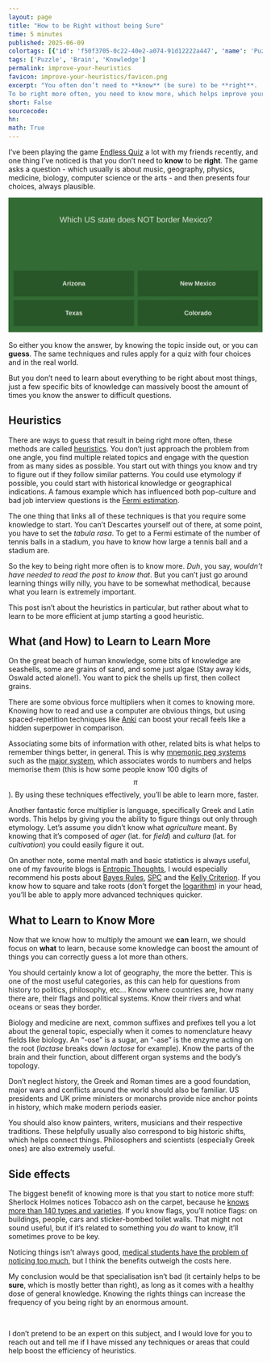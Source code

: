```yaml
---
layout: page
title: "How to be Right without being Sure"
time: 5 minutes
published: 2025-06-09
colortags: [{'id': 'f50f3705-0c22-40e2-a074-91d12222a447', 'name': 'Puzzle', 'color': 'purple'}, {'id': '130a91bf-5249-4c08-b3cb-6f5d99c607df', 'name': 'Brain', 'color': 'yellow'}, {'id': '8e634b2f-bb83-4173-a08a-8c8362ef3eb4', 'name': 'Knowledge', 'color': 'blue'}]
tags: ['Puzzle', 'Brain', 'Knowledge']
permalink: improve-your-heuristics
favicon: improve-your-heuristics/favicon.png
excerpt: "You often don’t need to **know** (be sure) to be **right**.
To be right more often, you need to know more, which helps improve your heuristics. And there are some bits of knowledge which can help you be right way more often than others…"
short: False
sourcecode: 
hn: 
math: True
---
```


I’ve been playing the game [Endless Quiz](https://www.endquiz.com/quiz.php) a lot with my friends recently, and one thing I’ve noticed is that you don’t need to **know** to be **right**. The game asks a question - which usually is about music, geography, physics, medicine, biology, computer science or the arts - and then presents four choices, always plausible.

![Example question from the game. None of the choices are not US States, they all could be correct.](/assets/improve-your-heuristics/cc665253db4b080f1958f50dac9535ee.webp)

So either you know the answer, by knowing the topic inside out, or you can **guess**. The same techniques and rules apply for a quiz with four choices and in the real world. 

But you don’t need to learn about everything to be right about most things, just a few specific bits of knowledge can massively boost the amount of times you know the answer to difficult questions.

## Heuristics

There are ways to guess that result in being right more often, these methods are called [heuristics](https://en.wikipedia.org/wiki/Heuristic). You don’t just approach the problem from one angle, you find multiple related topics and engage with the question from as many sides as possible. You start out with things you know and try to figure out if they follow similar patterns. You could use etymology if possible, you could start with historical knowledge or geographical indications. A famous example which has influenced both pop-culture and bad job interview questions is the [Fermi estimation](https://en.wikipedia.org/wiki/Fermi_problem).

The one thing that links all of these techniques is that you require some knowledge to start. You can’t Descartes yourself out of there, at some point, you have to set the *tabula rasa*. To get to a Fermi estimate of the number of tennis balls in a stadium, you have to know how large a tennis ball and a stadium are.

So the key to being right more often is to know more. *Duh*, you say, *wouldn’t have needed to read the post to know that*. But you can’t just go around learning things willy nilly, you have to be somewhat methodical, because what you learn is extremely important. 

This post isn’t about the heuristics in particular, but rather about what to learn to be more efficient at jump starting a good heuristic.

## What (and How) to Learn to Learn More

On the great beach of human knowledge, some bits of knowledge are seashells, some are grains of sand, and some just algae (Stay away kids, Oswald acted alone!). You want to pick the shells up first, then collect grains.

There are some obvious force multipliers when it comes to knowing more. Knowing how to read and use a computer are obvious things, but using spaced-repetition techniques like [Anki](https://apps.ankiweb.net/) can boost your recall feels like a hidden superpower in comparison. 

Associating some bits of information with other, related bits is what helps to remember things better, in general. This is why [mnemonic peg systems](https://en.wikipedia.org/wiki/Mnemonic_peg_system) such as the [major system](https://major-system.info/en/), which associates words to numbers and helps memorise them (this is how some people know 100 digits of $$ \pi $$). By using these techniques effectively, you’ll be able to learn more, faster.

Another fantastic force multiplier is language, specifically Greek and Latin words. This helps by giving you the ability to figure things out only through etymology. Let’s assume you didn’t know what *agriculture* meant. By knowing that it’s composed of *ager* (lat. for *field*) and *cultura* (lat. for *cultivation*) you could easily figure it out.

On another note, some mental math and basic statistics is always useful, one of my favourite blogs is [Entropic Thoughts](https://entropicthoughts.com/), I would especially recommend his posts about [Bayes Rules](https://entropicthoughts.com/bayes-rule-odds-form), [SPC](https://entropicthoughts.com/statistical-process-control-a-practitioners-guide) and the [Kelly Criterion](https://obrhubr.org/kelly-criterion). If you know how to square and take roots (don’t forget the [logarithm](https://obrhubr.org/logarithm-estimation)) in your head, you’ll be able to apply more advanced techniques quicker.

## What to Learn to Know More

Now that we know how to multiply the amount we **can** learn, we should focus on **what** to learn, because some knowledge can boost the amount of things you can correctly guess a lot more than others.

You should certainly know a lot of geography, the more the better. This is one of the most useful categories, as this can help for questions from history to politics, philosophy, etc… Know where countries are, how many there are, their flags and political systems. Know their rivers and what oceans or seas they border.

Biology and medicine are next, common suffixes and prefixes tell you a lot about the general topic, especially when it comes to nomenclature heavy fields like biology. An “-ose” is a sugar, an “-ase” is the enzyme acting on the root (*lactase* breaks down *lactose* for example). Know the parts of the brain and their function, about different organ systems and the body’s topology.

Don’t neglect history, the Greek and Roman times are a good foundation, major wars and conflicts around the world should also be familiar. US presidents and UK prime ministers or monarchs provide nice anchor points in history, which make modern periods easier.

You should also know painters, writers, musicians and their respective traditions. These helpfully usually also correspond to big historic shifts, which helps connect things. Philosophers and scientists (especially Greek ones) are also extremely useful.

## Side effects

The biggest benefit of knowing more is that you start to notice more stuff: Sherlock Holmes notices Tobacco ash on the carpet, because he [knows more than 140 types and varieties](https://kaplowitz.blogspot.com/2021/04/sherlock-holmes-upon-distinction.html). If you know flags, you’ll notice flags: on buildings, people, cars and sticker-bombed toilet walls. That might not sound useful, but if it’s related to something you *do* want to know, it’ll sometimes prove to be key.

Noticing things isn’t always good, [medical students have the problem of noticing too much](https://en.wikipedia.org/wiki/Medical_students%27_disease), but I think the benefits outweigh the costs here.

My conclusion would be that specialisation isn’t bad (it certainly helps to be **sure**, which is mostly better than right), as long as it comes with a healthy dose of general knowledge. Knowing the rights things can increase the frequency of you being right by an enormous amount.

<br/>

I don’t pretend to be an expert on this subject, and I would love for you to reach out and tell me if I have missed any techniques or areas that could help boost the efficiency of heuristics.

